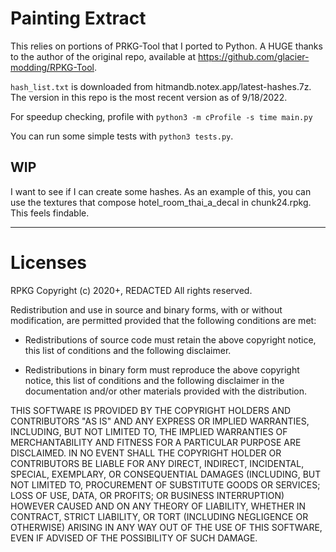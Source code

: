 # Painting Extract

This relies on portions of PRKG-Tool that I ported to Python. A HUGE thanks to 
the author of the original repo, available at https://github.com/glacier-modding/RPKG-Tool.

`hash_list.txt` is downloaded from hitmandb.notex.app/latest-hashes.7z. The version
in this repo is the most recent version as of 9/18/2022.

For speedup checking, profile with `python3 -m cProfile -s time main.py`

You can run some simple tests with `python3 tests.py`.

## WIP

I want to see if I can create some hashes. As an example of this, you can use
the textures that compose hotel_room_thai_a_decal in chunk24.rpkg. This feels
findable.

---

# Licenses

RPKG
Copyright (c) 2020+, REDACTED
All rights reserved.

Redistribution and use in source and binary forms, with or without modification,
are permitted provided that the following conditions are met:

* Redistributions of source code must retain the above copyright notice, this
  list of conditions and the following disclaimer.

* Redistributions in binary form must reproduce the above copyright notice, this
  list of conditions and the following disclaimer in the documentation and/or
  other materials provided with the distribution.

THIS SOFTWARE IS PROVIDED BY THE COPYRIGHT HOLDERS AND CONTRIBUTORS "AS IS" AND
ANY EXPRESS OR IMPLIED WARRANTIES, INCLUDING, BUT NOT LIMITED TO, THE IMPLIED
WARRANTIES OF MERCHANTABILITY AND FITNESS FOR A PARTICULAR PURPOSE ARE
DISCLAIMED. IN NO EVENT SHALL THE COPYRIGHT HOLDER OR CONTRIBUTORS BE LIABLE FOR
ANY DIRECT, INDIRECT, INCIDENTAL, SPECIAL, EXEMPLARY, OR CONSEQUENTIAL DAMAGES
(INCLUDING, BUT NOT LIMITED TO, PROCUREMENT OF SUBSTITUTE GOODS OR SERVICES;
LOSS OF USE, DATA, OR PROFITS; OR BUSINESS INTERRUPTION) HOWEVER CAUSED AND ON
ANY THEORY OF LIABILITY, WHETHER IN CONTRACT, STRICT LIABILITY, OR TORT
(INCLUDING NEGLIGENCE OR OTHERWISE) ARISING IN ANY WAY OUT OF THE USE OF THIS
SOFTWARE, EVEN IF ADVISED OF THE POSSIBILITY OF SUCH DAMAGE.